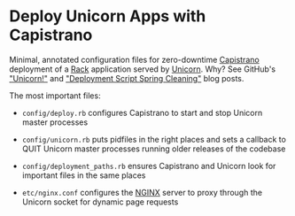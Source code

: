 Deploy Unicorn Apps with Capistrano
===================================

Minimal, annotated configuration files for zero-downtime
[Capistrano][capistrano] deployment of a [Rack][rack] application
served by [Unicorn][unicorn]. Why? See GitHub's ["Unicorn!"][unicorn]
and ["Deployment Script Spring Cleaning"][cleaning] blog posts.

[capistrano]: http://capify.org
[rack]: http://rack.github.io
[unicorn]: http://unicorn.bogomips.org
[unicorn]: https://github.com/blog/517-unicorn
[cleaning]: https://github.com/blog/470-deployment-script-spring-cleaning

The most important files:

- `config/deploy.rb` configures Capistrano to start and stop Unicorn
  master processes

- `config/unicorn.rb` puts pidfiles in the right places and sets a
  callback to QUIT Unicorn master processes running older releases of the
  codebase

- `config/deployment_paths.rb` ensures Capistrano and Unicorn look for
  important files in the same places
  
- `etc/nginx.conf` configures the [NGINX][nginx] server to proxy through
  the Unicorn socket for dynamic page requests

[nginx]: http://www.nginx.org
